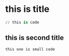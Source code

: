 # this is title

```python
// this is code

```

## this is second title

`this one is small code`

